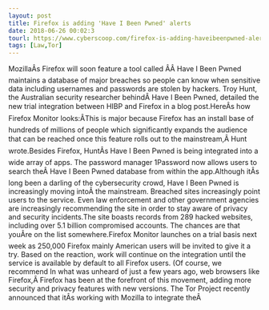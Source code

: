 ```yaml
---
layout: post
title: Firefox is adding 'Have I Been Pwned' alerts
date: 2018-06-26 00:02:3
tourl: https://www.cyberscoop.com/firefox-is-adding-haveibeenpwned-alerts/?category_news=technology
tags: [Law,Tor]
---
```

MozillaÂs Firefox will soon feature a tool called ÂÂ Have I Been Pwned maintains a database of major breaches so people can know when sensitive data including usernames and passwords are stolen by hackers. Troy Hunt, the Australian security researcher behindÂ Have I Been Pwned, detailed the new trial integration between HIBP and Firefox in a blog post.HereÂs how Firefox Monitor looks:ÂThis is major because Firefox has an install base of hundreds of millions of people which significantly expands the audience that can be reached once this feature rolls out to the mainstream,Â Hunt wrote.Besides Firefox, HuntÂs Have I Been Pwned is being integrated into a wide array of apps. The password manager 1Password now allows users to search theÂ Have I Been Pwned database from within the app.Although itÂs long been a darling of the cybersecurity crowd, Have I Been Pwned is increasingly moving intoÂ the mainstream. Breached sites increasingly point users to the service. Even law enforcement and other government agencies are increasingly recommending the site in order to stay aware of privacy and security incidents.The site boasts records from 289 hacked websites, including over 5.1 billion compromised accounts. The chances are that youÂre on the list somewhere.Firefox Monitor launches on a trial basis next week as 250,000 Firefox mainly American users will be invited to give it a try. Based on the reaction, work will continue on the integration until the service is available by default to all Firefox users. (Of course, we recommend In what was unheard of just a few years ago, web browsers like Firefox,Â Firefox has been at the forefront of this movement, adding more security and privacy features with new versions. The Tor Project recently announced that itÂs working with Mozilla to integrate theÂ 